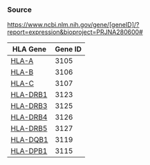### Source
https://www.ncbi.nlm.nih.gov/gene/[geneID]/?report=expression&bioproject=PRJNA280600#

|HLA Gene|Gene ID|
|-----|---|
|[HLA-A](https://www.ncbi.nlm.nih.gov/gene/3105/?report=expression&bioproject=PRJNA280600# "HLA-A")|	3105|
|[HLA-B](https://www.ncbi.nlm.nih.gov/gene/3106/?report=expression&bioproject=PRJNA280600# "HLA-B")|	3106|
|[HLA-C](https://www.ncbi.nlm.nih.gov/gene/3107/?report=expression&bioproject=PRJNA280600# "HLA-C")|	3107|
|[HLA-DRB1](https://www.ncbi.nlm.nih.gov/gene/3123/?report=expression&bioproject=PRJNA280600# "HLA-DRB1")|	3123|
|[HLA-DRB3](https://www.ncbi.nlm.nih.gov/gene/3125/?report=expression&bioproject=PRJNA280600# "HLA-DRB3")|	3125|
|[HLA-DRB4](https://www.ncbi.nlm.nih.gov/gene/3126/?report=expression&bioproject=PRJNA280600# "HLA-DRB4")|	3126|
|[HLA-DRB5](https://www.ncbi.nlm.nih.gov/gene/3127/?report=expression&bioproject=PRJNA280600# "HLA-DRB5")|	3127|
|[HLA-DQB1](https://www.ncbi.nlm.nih.gov/gene/3119/?report=expression&bioproject=PRJNA280600# "HLA-DQB1")|	3119|
|[HLA-DPB1](https://www.ncbi.nlm.nih.gov/gene/3115/?report=expression&bioproject=PRJNA280600# "HLA-DPB1")|	3115|


